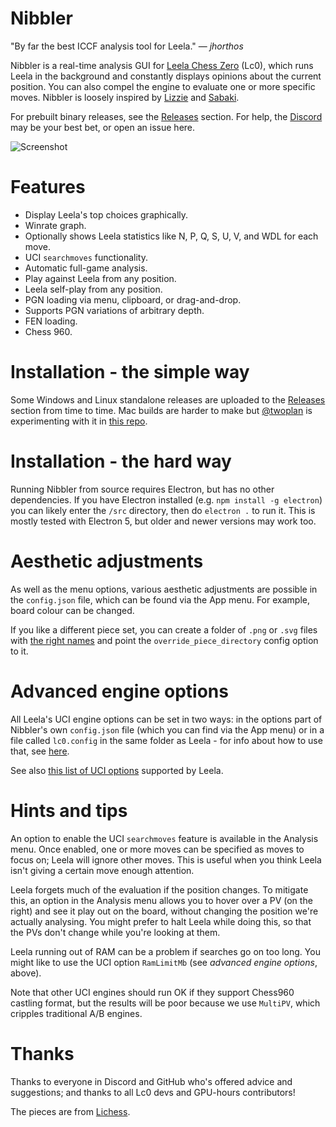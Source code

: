 # Nibbler

"By far the best ICCF analysis tool for Leela." &mdash; *jhorthos*

Nibbler is a real-time analysis GUI for [Leela Chess Zero](http://lczero.org/play/quickstart/) (Lc0), which runs Leela in the background and constantly displays opinions about the current position. You can also compel the engine to evaluate one or more specific moves. Nibbler is loosely inspired by [Lizzie](https://github.com/featurecat/lizzie) and [Sabaki](https://github.com/SabakiHQ/Sabaki).

For prebuilt binary releases, see the [Releases](https://github.com/fohristiwhirl/nibbler/releases) section. For help, the [Discord](https://discordapp.com/invite/pKujYxD) may be your best bet, or open an issue here.

![Screenshot](https://user-images.githubusercontent.com/16438795/80602436-088c6e00-8a27-11ea-8163-d26b176f17af.png)

# Features

* Display Leela's top choices graphically.
* Winrate graph.
* Optionally shows Leela statistics like N, P, Q, S, U, V, and WDL for each move.
* UCI `searchmoves` functionality.
* Automatic full-game analysis.
* Play against Leela from any position.
* Leela self-play from any position.
* PGN loading via menu, clipboard, or drag-and-drop.
* Supports PGN variations of arbitrary depth.
* FEN loading.
* Chess 960.

# Installation - the simple way

Some Windows and Linux standalone releases are uploaded to the [Releases](https://github.com/fohristiwhirl/nibbler/releases) section from time to time. Mac builds are harder to make but [@twoplan](https://github.com/twoplan) is experimenting with it in [this repo](https://github.com/twoplan/Nibbler-for-macOS).

# Installation - the hard way

Running Nibbler from source requires Electron, but has no other dependencies. If you have Electron installed (e.g. `npm install -g electron`) you can likely enter the `/src` directory, then do `electron .` to run it. This is mostly tested with Electron 5, but older and newer versions may work too.

# Aesthetic adjustments

As well as the menu options, various aesthetic adjustments are possible in the `config.json` file, which can be found via the App menu. For example, board colour can be changed.

If you like a different piece set, you can create a folder of `.png` or `.svg` files with [the right names](https://github.com/fohristiwhirl/nibbler/tree/master/pieces) and point the `override_piece_directory` config option to it.

# Advanced engine options

All Leela's UCI engine options can be set in two ways: in the options part of Nibbler's own `config.json` file (which you can find via the App menu) or in a file called `lc0.config` in the same folder as Leela - for info about how to use that, see [here](https://github.com/LeelaChessZero/lc0/blob/master/FLAGS.md).

See also [this list of UCI options](https://github.com/LeelaChessZero/lc0/wiki/Lc0-options) supported by Leela.

# Hints and tips

An option to enable the UCI `searchmoves` feature is available in the Analysis menu. Once enabled, one or more moves can be specified as moves to focus on; Leela will ignore other moves. This is useful when you think Leela isn't giving a certain move enough attention.

Leela forgets much of the evaluation if the position changes. To mitigate this, an option in the Analysis menu allows you to hover over a PV (on the right) and see it play out on the board, without changing the position we're actually analysing. You might prefer to halt Leela while doing this, so that the PVs don't change while you're looking at them.

Leela running out of RAM can be a problem if searches go on too long. You might like to use the UCI option `RamLimitMb` (see *advanced engine options*, above).

Note that other UCI engines should run OK if they support Chess960 castling format, but the results will be poor because we use `MultiPV`, which cripples traditional A/B engines.

# Thanks

Thanks to everyone in Discord and GitHub who's offered advice and suggestions; and thanks to all Lc0 devs and GPU-hours contributors!

The pieces are from [Lichess](https://lichess.org/).
